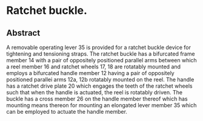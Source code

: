 # Ratchet buckle.

## Abstract
A removable operating lever 35 is provided for a ratchet buckle device for tightening and tensioning straps. The ratchet buckle has a bifurcated frame member 14 with a pair of oppositely positioned parallel arms between which a reel member 16 and ratchet wheels 17, 18 are rotatably mounted and employs a bifurcated handle member 12 having a pair of oppositely positioned parallei arms 12a, 12b rotatably mounted on the reel. The handle has a ratchet drive plate 20 which engages the teeth of the ratchet wheels such that when the handle is actuated, the reel is rotatably driven. The buckle has a cross member 26 on the handle member thereof which has mounting means thereon for mounting an elongated lever member 35 which can be employed to actuate the handle member.
